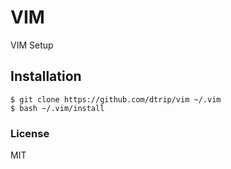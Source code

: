 VIM
==========
VIM Setup

## Installation

```
$ git clone https://github.com/dtrip/vim ~/.vim
$ bash ~/.vim/install
```

### License
MIT
